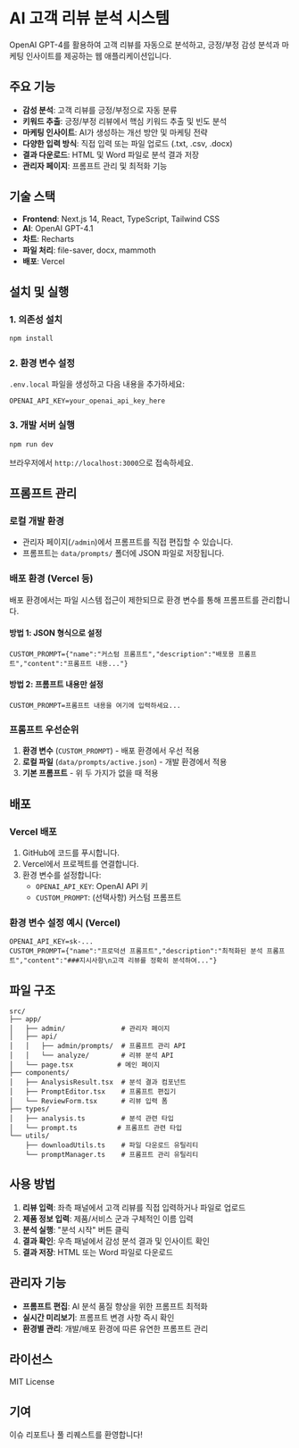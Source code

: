 # AI 고객 리뷰 분석 시스템

OpenAI GPT-4를 활용하여 고객 리뷰를 자동으로 분석하고, 긍정/부정 감성 분석과 마케팅 인사이트를 제공하는 웹 애플리케이션입니다.

## 주요 기능

- **감성 분석**: 고객 리뷰를 긍정/부정으로 자동 분류
- **키워드 추출**: 긍정/부정 리뷰에서 핵심 키워드 추출 및 빈도 분석
- **마케팅 인사이트**: AI가 생성하는 개선 방안 및 마케팅 전략
- **다양한 입력 방식**: 직접 입력 또는 파일 업로드 (.txt, .csv, .docx)
- **결과 다운로드**: HTML 및 Word 파일로 분석 결과 저장
- **관리자 페이지**: 프롬프트 관리 및 최적화 기능

## 기술 스택

- **Frontend**: Next.js 14, React, TypeScript, Tailwind CSS
- **AI**: OpenAI GPT-4.1
- **차트**: Recharts
- **파일 처리**: file-saver, docx, mammoth
- **배포**: Vercel

## 설치 및 실행

### 1. 의존성 설치
```bash
npm install
```

### 2. 환경 변수 설정
`.env.local` 파일을 생성하고 다음 내용을 추가하세요:

```env
OPENAI_API_KEY=your_openai_api_key_here
```

### 3. 개발 서버 실행
```bash
npm run dev
```

브라우저에서 `http://localhost:3000`으로 접속하세요.

## 프롬프트 관리

### 로컬 개발 환경
- 관리자 페이지(`/admin`)에서 프롬프트를 직접 편집할 수 있습니다.
- 프롬프트는 `data/prompts/` 폴더에 JSON 파일로 저장됩니다.

### 배포 환경 (Vercel 등)
배포 환경에서는 파일 시스템 접근이 제한되므로 환경 변수를 통해 프롬프트를 관리합니다.

#### 방법 1: JSON 형식으로 설정
```env
CUSTOM_PROMPT={"name":"커스텀 프롬프트","description":"배포용 프롬프트","content":"프롬프트 내용..."}
```

#### 방법 2: 프롬프트 내용만 설정
```env
CUSTOM_PROMPT=프롬프트 내용을 여기에 입력하세요...
```

### 프롬프트 우선순위
1. **환경 변수** (`CUSTOM_PROMPT`) - 배포 환경에서 우선 적용
2. **로컬 파일** (`data/prompts/active.json`) - 개발 환경에서 적용
3. **기본 프롬프트** - 위 두 가지가 없을 때 적용

## 배포

### Vercel 배포
1. GitHub에 코드를 푸시합니다.
2. Vercel에서 프로젝트를 연결합니다.
3. 환경 변수를 설정합니다:
   - `OPENAI_API_KEY`: OpenAI API 키
   - `CUSTOM_PROMPT`: (선택사항) 커스텀 프롬프트

### 환경 변수 설정 예시 (Vercel)
```
OPENAI_API_KEY=sk-...
CUSTOM_PROMPT={"name":"프로덕션 프롬프트","description":"최적화된 분석 프롬프트","content":"###지시사항\n고객 리뷰를 정확히 분석하여..."}
```

## 파일 구조

```
src/
├── app/
│   ├── admin/              # 관리자 페이지
│   ├── api/
│   │   ├── admin/prompts/  # 프롬프트 관리 API
│   │   └── analyze/        # 리뷰 분석 API
│   └── page.tsx           # 메인 페이지
├── components/
│   ├── AnalysisResult.tsx  # 분석 결과 컴포넌트
│   ├── PromptEditor.tsx    # 프롬프트 편집기
│   └── ReviewForm.tsx      # 리뷰 입력 폼
├── types/
│   ├── analysis.ts         # 분석 관련 타입
│   └── prompt.ts          # 프롬프트 관련 타입
└── utils/
    ├── downloadUtils.ts    # 파일 다운로드 유틸리티
    └── promptManager.ts    # 프롬프트 관리 유틸리티
```

## 사용 방법

1. **리뷰 입력**: 좌측 패널에서 고객 리뷰를 직접 입력하거나 파일로 업로드
2. **제품 정보 입력**: 제품/서비스 군과 구체적인 이름 입력
3. **분석 실행**: "분석 시작" 버튼 클릭
4. **결과 확인**: 우측 패널에서 감성 분석 결과 및 인사이트 확인
5. **결과 저장**: HTML 또는 Word 파일로 다운로드

## 관리자 기능

- **프롬프트 편집**: AI 분석 품질 향상을 위한 프롬프트 최적화
- **실시간 미리보기**: 프롬프트 변경 사항 즉시 확인
- **환경별 관리**: 개발/배포 환경에 따른 유연한 프롬프트 관리

## 라이선스

MIT License

## 기여

이슈 리포트나 풀 리퀘스트를 환영합니다!
